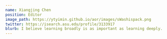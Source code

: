 ```yaml
---
name: Xiangjing Chen
position: Editor
image_path: https://ytyimin.github.io/aor/images/sWashispack.png
twitter: https://isearch.asu.edu/profile/3133917
blurb: I believe learning broadly is as important as learning deeply.
---
```

